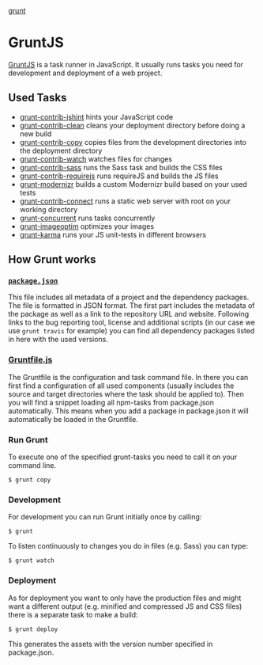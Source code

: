 [grunt](grunt.md)

# GruntJS

[GruntJS](http://gruntjs.com/) is a task runner in JavaScript. It usually runs
tasks you need for development and deployment of a web project.

## Used Tasks

* [grunt-contrib-jshint](https://github.com/gruntjs/grunt-contrib-jshint) hints your JavaScript code
* [grunt-contrib-clean](https://github.com/gruntjs/grunt-contrib-clean) cleans your deployment directory before doing a new build
* [grunt-contrib-copy](https://github.com/gruntjs/grunt-contrib-copy) copies files from the development directories into the deployment directory
* [grunt-contrib-watch](https://github.com/gruntjs/grunt-contrib-watch) watches files for changes
* [grunt-contrib-sass](https://github.com/gruntjs/grunt-contrib-sass) runs the Sass task and builds the CSS files
* [grunt-contrib-requirejs](https://github.com/gruntjs/grunt-contrib-requirejs) runs requireJS and builds the JS files
* [grunt-modernizr](https://github.com/Modernizr/grunt-modernizr) builds a custom Modernizr build based on your used tests
* [grunt-contrib-connect](https://github.com/gruntjs/grunt-contrib-connect) runs a static web server with root on your working directory
* [grunt-concurrent](https://github.com/sindresorhus/grunt-concurrent) runs tasks concurrently
* [grunt-imageoptim](https://github.com/JamieMason/grunt-imageoptim) optimizes your images
* [grunt-karma](https://github.com/karma-runner/grunt-karma) runs your JS unit-tests in different browsers

## How Grunt works

### [`package.json`](../package.json)

This file includes all metadata of a project and the dependency packages. The file is formatted in JSON format.
The first part includes the metadata of the package as well as a link to the repository URL and website.
Following links to the bug reporting tool, license and additional scripts (in our case we use `grunt travis` for example) you can find all dependency packages listed in here with the used versions.

### [Gruntfile.js](../Gruntfile.js)

The Gruntfile is the configuration and task command file. In there you can first find a configuration of all used components (usually includes the source and target directories where the task should be applied to).
Then you will find a snippet loading all npm-tasks from package.json automatically. This means when you add a package in package.json it will automatically be loaded in the Gruntfile.

### Run Grunt

To execute one of the specified grunt-tasks you need to call it on your command
line.

	$ grunt copy

### Development

For development you can run Grunt initially once by calling:

	$ grunt

To listen continuously to changes you do in files (e.g. Sass) you can type:

	$ grunt watch

### Deployment

As for deployment you want to only have the production files and might want a
different output (e.g. minified and compressed JS and CSS files) there is a
separate task to make a build:

	$ grunt deploy

This generates the assets with the version number specified in package.json.
